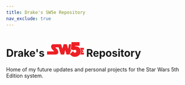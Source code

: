 ```yaml
---
title: Drake's SW5e Repository
nav_exclude: true
---
```


# Drake's <img src='sw5e-logo.png' style= 'float:; width:100px;'> Repository

Home of my future updates and personal projects for the Star Wars 5th Edition system.